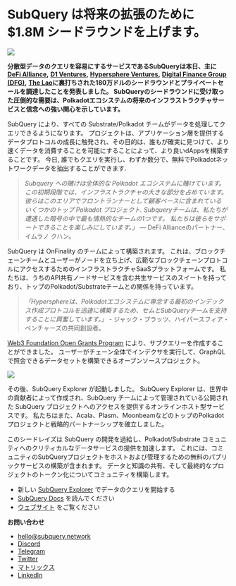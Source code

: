 # SubQuery は将来の拡張のために $1.8M シードラウンドを上げます。

![](https://miro.medium.com/max/1400/0*CrM8-LKRt3slWAsN)

**分散型データのクエリを容易にするサービスであるSubQueryは本日、主に** [**DeFi Alliance**](https://defialliance.co/)**,** [**D1 Ventures**](https://d1.ventures/)**,** [**Hypersphere Ventures**](https://hypersphere.ventures/)**,** [**Digital Finance Group (DFG)**](https://www.dfg.group/)**,** [**The Lao**](https://www.thelao.io/)**に裏打ちされた180万ドルのシードラウンドとプライベートセールを調達したことを発表しました。 SubQueryのシードラウンドに受け取った圧倒的な需要は、Polkadotエコシステムの将来のインフラストラクチャサービスと信念への強い関心を示しています。**

SubQuery により、すべての Substrate/Polkadot チームがデータを処理してクエリできるようになります。 プロジェクトは、アプリケーション層を提供するデータプロトコルの成長に触発され、その目的は、誰もが確実に見つけて、より速くデータを消費することを可能にすることによって、より良いdAppsを構築することです。 今日, 誰でもクエリを実行し、わずか数分で、無料でPolkadotネットワークデータを抽出することができます.

> _Subquery への賭けは全体的な Polkadot エコシステムに賭けています。この初期段階では、インフラストラクチャの大きな部分を占めています。 彼らはこのエリアでフロントランナーとして顧客ベースに含まれている いくつかのトップ Polkadot プロジェクト. Subqueryチームは、私たちが遭遇した暗号の中で最も情熱的なチームの1つです。 私たちは彼らをサポートできることを楽しみにしています。」_ — DeFi Allianceのパートナー、イムラノ クハン。

SubQuery は OnFinality のチームによって構築されます。 これは、ブロックチェーンチームとユーザーがノードを立ち上げ、広範なブロックチェーンプロトコルにアクセスするためのインフラストラクチャSaaSプラットフォームです。 私たちは、うちのAPI共有ノードサービスを含む共生サービスのスイートを持っており、トップのPolkadot/Substrateチームとの関係を持っています。

> _「Hypersphereは、Polkadotエコシステムに専念する最初のインデックス作成プロトコルを迅速に構築するため、セムとSubQueryチームを支持することに興奮しています。」_ - ジャック・プラッツ、ハイパースフィア・ベンチャーズの共同創設者。

[Web3 Foundation Open Grants Program](https://subquery.medium.com/subquery-delivers-its-open-source-sdk-following-a-web3-foundation-grant-20da26ae87f) により、サブクエリーを作成することができました。 ユーザーがチェーン全体でインデクサを実行して、GraphQL で照会できるデータセットを構築できるオープンソースプロジェクト。

![](https://miro.medium.com/max/1000/0*kjspGYRr_BtMk015)

その後、SubQuery Explorer が起動しました。 SubQuery Explorer は、世界中の貢献者によって作成され、SubQuery チームによって管理されている公開された SubQuery プロジェクトへのアクセスを提供するオンラインホスト型サービスです。 私たちはまた、Acala、Plasm、MoonbeamなどのトップのPolkadotプロジェクトと戦略的パートナーシップを確立しました。

このシードレイズは SubQuery の開発を過給し、Polkadot/Substrate コミュニティへのクリティカルなデータサービスの提供を加速します。 これには、コミュニティのSubQueryプロジェクトをホストおよび管理するための無料のパブリックサービスの構築が含まれます。 データと知識の共有、そして最終的なプロジェクトのトークン化についてコミュニティを構築します。

-   新しい [SubQuery Explorer](https://explorer.subquery.network/) でデータのクエリを開始する
-   [SubQuery Docs](https://doc.subquery.network/) を読んでください
-   [ウェブサイト](https://subquery.network/) をご覧ください

**お問い合わせ**

-   [hello@subquery.network](hello@subquery.network)
-   [Discord](https://discord.com/invite/78zg8aBSMG)
-   [Telegram](https://t.me/subquerynetwork)
-   [Twitter](https://twitter.com/subquerynetwork)
-   [マトリックス](https://matrix.to/#/#subquery:matrix.org)
-   [LinkedIn](https://www.linkedin.com/company/subQuery)
